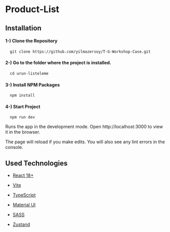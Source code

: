 # Product-List

## Installation

#### 1-) Clone the Repository

      git clone https://github.com/yilmazersoy/T-G-Workshop-Case.git

#### 2-) Go to the folder where the project is installed.

      cd urun-listeleme

#### 3-) Install NPM Packages

      npm install

#### 4-) Start Project

      npm run dev

Runs the app in the development mode. Open http://localhost:3000 to view it in the browser.

The page will reload if you make edits. You will also see any lint errors in the console.

## Used Technologies

-   [React 18+](https://react.dev/)

-   [Vite](https://vite.dev/guide/)

-   [TypeScript](https://www.typescriptlang.org/docs/)

-   [Material UI](https://mui.com/material-ui/getting-started/)

-   [SASS](https://sass-lang.com/documentation/)

-   [Zustand](https://zustand.docs.pmnd.rs/getting-started/introduction)
